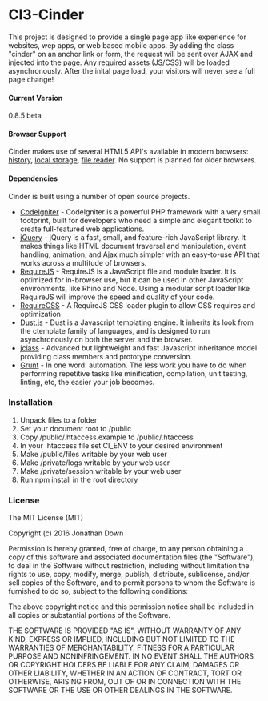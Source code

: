 # CI3-Cinder

This project is designed to provide a single page app like experience for websites, wep apps, or web based mobile apps. By adding the class "cinder" on an anchor link or form, the request will be sent over AJAX and injected into the page. Any required assets (JS/CSS) will be loaded asynchronously. After the inital page load, your visitors will never see a full page change!

#### Current Version
0.8.5 beta

#### Browser Support

Cinder makes use of several HTML5 API's available in modern browsers: [history], [local storage], [file reader]. No support is planned for older browsers.

#### Dependencies
Cinder is built using a number of open source projects.

* [CodeIgniter] - CodeIgniter is a powerful PHP framework with a very small footprint, built for developers who need a simple and elegant toolkit to create full-featured web applications.
* [jQuery] - jQuery is a fast, small, and feature-rich JavaScript library. It makes things like HTML document traversal and manipulation, event handling, animation, and Ajax much simpler with an easy-to-use API that works across a multitude of browsers.
* [RequireJS] - RequireJS is a JavaScript file and module loader. It is optimized for in-browser use, but it can be used in other JavaScript environments, like Rhino and Node. Using a modular script loader like RequireJS will improve the speed and quality of your code.
* [RequireCSS] - A RequireJS CSS loader plugin to allow CSS requires and optimization
* [Dust.js] - Dust is a Javascript templating engine. It inherits its look from the ctemplate family of languages, and is designed to run asynchronously on both the server and the browser.
* [jclass] - Advanced but lightweight and fast Javascript inheritance model providing class members and prototype conversion.
* [Grunt] - In one word: automation. The less work you have to do when performing repetitive tasks like minification, compilation, unit testing, linting, etc, the easier your job becomes.

### Installation

1. Unpack files to a folder
2. Set your document root to /public
3. Copy /public/.htaccess.example to /public/.htaccess
4. In your .htaccess file set CI_ENV to your desired environment
5. Make /public/files writable by your web user
6. Make /private/logs writable by your web user
7. Make /private/session writable by your web user
8. Run npm install in the root directory

### License

The MIT License (MIT)

Copyright (c) 2016 Jonathan Down

Permission is hereby granted, free of charge, to any person obtaining a copy
of this software and associated documentation files (the "Software"), to deal
in the Software without restriction, including without limitation the rights
to use, copy, modify, merge, publish, distribute, sublicense, and/or sell
copies of the Software, and to permit persons to whom the Software is
furnished to do so, subject to the following conditions:

The above copyright notice and this permission notice shall be included in
all copies or substantial portions of the Software.

THE SOFTWARE IS PROVIDED "AS IS", WITHOUT WARRANTY OF ANY KIND, EXPRESS OR
IMPLIED, INCLUDING BUT NOT LIMITED TO THE WARRANTIES OF MERCHANTABILITY,
FITNESS FOR A PARTICULAR PURPOSE AND NONINFRINGEMENT. IN NO EVENT SHALL THE
AUTHORS OR COPYRIGHT HOLDERS BE LIABLE FOR ANY CLAIM, DAMAGES OR OTHER
LIABILITY, WHETHER IN AN ACTION OF CONTRACT, TORT OR OTHERWISE, ARISING FROM,
OUT OF OR IN CONNECTION WITH THE SOFTWARE OR THE USE OR OTHER DEALINGS IN
THE SOFTWARE.

[CodeIgniter]:http://www.codeigniter.com/
[RequireJS]:http://requirejs.org/
[RequireCSS]:https://github.com/guybedford/require-css
[Dust.js]:http://www.dustjs.com/
[jQuery]:http://jquery.com/
[jclass]:https://github.com/riga/jclass
[history]:https://developer.mozilla.org/en-US/docs/Web/API/History
[local storage]:https://developer.mozilla.org/en-US/docs/Web/Guide/API/DOM/Storage
[file reader]:https://developer.mozilla.org/en-US/docs/Web/API/FileReader
[Grunt]: http://gruntjs.com/
